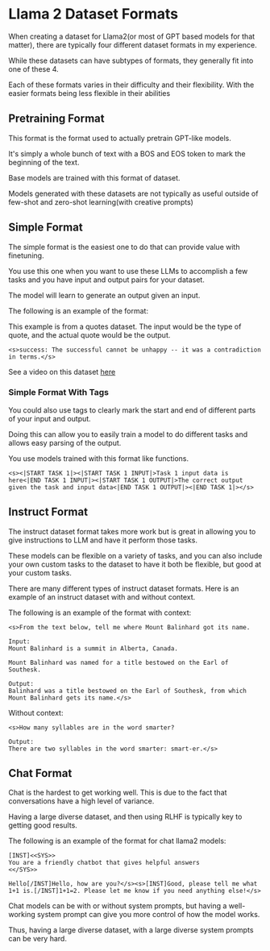 # Llama 2 Dataset Formats

When creating a dataset for Llama2(or most of GPT based models for that matter), there are typically four different dataset formats in my experience.

While these datasets can have subtypes of formats, they generally fit into one of these 4.

Each of these formats varies in their difficulty and their flexibility.  With the easier formats being less flexible in their abilities

## Pretraining Format

This format is the format used to actually pretrain GPT-like models.

It's simply a whole bunch of text with a BOS and EOS token to mark the beginning of the text.

Base models are trained with this format of dataset.

Models generated with these datasets are not typically as useful outside of few-shot and zero-shot learning(with creative prompts)

## Simple Format

The simple format is the easiest one to do that can provide value with finetuning.  

You use this one when you want to use these LLMs to accomplish a few tasks and you have input and output pairs for your dataset.

The model will learn to generate an output given an input.

The following is an example of the format:

This example is from a quotes dataset.  The input would be the type of quote, and the actual quote would be the output.

```
<s>success: The successful cannot be unhappy -- it was a contradiction in terms.</s>
```

See a video on this dataset [here](https://www.youtube.com/watch?v=07ppAKvOhqk&ab_channel=Brillibits)

### Simple Format With Tags

You could also use tags to clearly mark the start and end of different parts of your input and output.  

Doing this can allow you to easily train a model to do different tasks and allows easy parsing of the output.

You use models trained with this format like functions.

```
<s><|START TASK 1|><|START TASK 1 INPUT|>Task 1 input data is here<|END TASK 1 INPUT|><|START TASK 1 OUTPUT|>The correct output given the task and input data<|END TASK 1 OUTPUT|><|END TASK 1|></s>
```

## Instruct Format

The instruct dataset format takes more work but is great in allowing you to give instructions to LLM and have it perform those tasks.

These models can be flexible on a variety of tasks, and you can also include your own custom tasks to the dataset to have it both be flexible, but good at your custom tasks.

There are many different types of instruct dataset formats.  Here is an example of an instruct dataset with and without context.

The following is an example of the format with context:
```
<s>From the text below, tell me where Mount Balinhard got its name.

Input:
Mount Balinhard is a summit in Alberta, Canada.

Mount Balinhard was named for a title bestowed on the Earl of Southesk.

Output:
Balinhard was a title bestowed on the Earl of Southesk, from which Mount Balinhard gets its name.</s>
```

Without context:

```
<s>How many syllables are in the word smarter?

Output:
There are two syllables in the word smarter: smart-er.</s>
```

## Chat Format

Chat is the hardest to get working well.  This is due to the fact that conversations have a high level of variance.  

Having a large diverse dataset, and then using RLHF is typically key to getting good results.

The following is an example of the format for chat llama2 models:

```
[INST]<<SYS>>
You are a friendly chatbot that gives helpful answers
<</SYS>>

Hello[/INST]Hello, how are you?</s><s>[INST]Good, please tell me what 1+1 is.[/INST]1+1=2. Please let me know if you need anything else!</s>
```

Chat models can be with or without system prompts, but having a well-working system prompt can give you more control of how the model works.

Thus, having a large diverse dataset, with a large diverse system prompts can be very hard.
